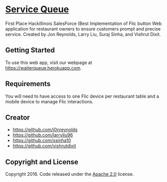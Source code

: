 # [Service Queue](http://waiterqueue.me/) 
First Place Hackillinois SalesForce (Best Implementation of Flic button
Web application for restaurant owners to ensure customers prompt and precise service. 
Created by Jon Reynolds, Larry Liu, Suraj Sinha, and Vishrut Dixit.

## Getting Started
To use this web app, visit our webpage at https://waiterqueue.herokuapp.com.

## Requirements
You will need to have access to one Flic device per restaurant table and a mobile device
to manage Flic interactions.

## Creator
* https://github.com/j0nreynolds
* https://github.com/larryliu96
* https://github.com/ssinha10
* https://github.com/vishrutdixit

## Copyright and License
Copyright 2016. Code released under the [Apache 2.0](https://github.com/ssinha10/FlicApp/blob/master/LICENSE) license.
